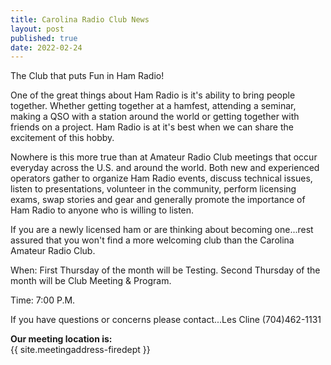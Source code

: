 ```yaml
---
title: Carolina Radio Club News
layout: post
published: true
date: 2022-02-24
---
```



            
The Club that puts Fun in Ham Radio!

One of the great things about Ham Radio is it's ability to bring people together.  Whether getting together at a hamfest, attending a seminar, making a QSO with a station around the world or getting together with friends on a project. Ham Radio is at it's best when we can share the excitement of this hobby.

Nowhere is this more true than at Amateur Radio Club meetings that occur everyday across the U.S. and around the world. Both new and experienced operators gather to organize Ham Radio events, discuss technical issues, listen to presentations, volunteer in the community, perform licensing exams, swap stories and gear and generally promote the importance of Ham Radio to anyone who is willing to listen.

If you are a newly licensed ham or are thinking about becoming one...rest assured that you won't find a more welcoming club than the Carolina Amateur Radio Club.

When: First Thursday of the month will be Testing.
      Second Thursday of the month will be Club Meeting & Program.
      
Time: 7:00 P.M.

If you have questions or concerns please contact...Les Cline (704)462-1131

**Our meeting location is:**  
{{ site.meetingaddress-firedept }}
